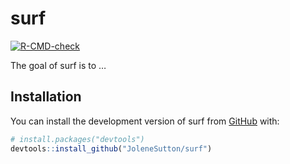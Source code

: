 
<!-- README.md is generated from README.Rmd. Please edit that file -->

# surf

<!-- badges: start -->

[![R-CMD-check](https://github.com/JoleneSutton/surf/actions/workflows/R-CMD-check.yaml/badge.svg)](https://github.com/JoleneSutton/surf/actions/workflows/R-CMD-check.yaml)
<!-- badges: end -->

The goal of surf is to …

## Installation

You can install the development version of surf from
[GitHub](https://github.com/) with:

``` r
# install.packages("devtools")
devtools::install_github("JoleneSutton/surf")
```
